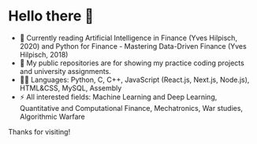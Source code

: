 # Hello there 👋

- 📖 Currently reading Artificial Intelligence in Finance (Yves Hilpisch, 2020) and Python for Finance - Mastering Data-Driven Finance (Yves Hilpisch, 2018)
- 📁 My public repositories are for showing my practice coding projects and university assignments.
- 👨‍💻 Languages: Python, C, C++, JavaScript (React.js, Next.js, Node.js), HTML&CSS, MySQL, Assembly
- ⚡ All interested fields: Machine Learning and Deep Learning, Quantitative and Computational Finance, Mechatronics, War studies, Algorithmic Warfare
 
Thanks for visiting!

<!--
**AlienX77-cmd/AlienX77-cmd** is a ✨ _special_ ✨ repository because its `README.md` (this file) appears on your GitHub profile.

Here are some ideas to get you started:

- 🔭 I’m currently working on ...
- 🌱 I’m currently learning ...
- 👯 I’m looking to collaborate on ...
- 🤔 I’m looking for help with ...
- 💬 Ask me about ...
- 📫 How to reach me: ...
- 😄 Pronouns: ...
- ⚡ Fun fact: ...
-->
